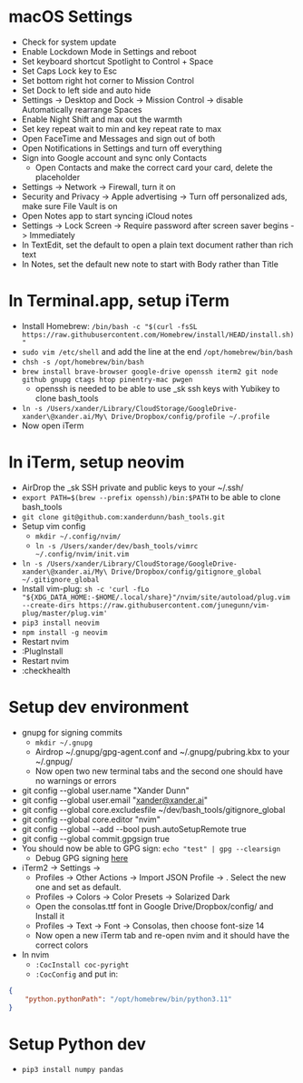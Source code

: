 # macOS Settings
- Check for system update
- Enable Lockdown Mode in Settings and reboot
- Set keyboard shortcut Spotlight to Control + Space
- Set Caps Lock key to Esc
- Set bottom right hot corner to Mission Control
- Set Dock to left side and auto hide
- Settings -> Desktop and Dock -> Mission Control -> disable Automatically rearrange Spaces
- Enable Night Shift and max out the warmth
- Set key repeat wait to min and key repeat rate to max
- Open FaceTime and Messages and sign out of both
- Open Notifications in Settings and turn off everything
- Sign into Google account and sync only Contacts
    - Open Contacts and make the correct card your card, delete the placeholder
- Settings -> Network -> Firewall, turn it on
- Security and Privacy -> Apple advertising -> Turn off personalized ads, make sure File Vault is on
- Open Notes app to start syncing iCloud notes
- Settings -> Lock Screen -> Require password after screen saver begins -> Immediately
- In TextEdit, set the default to open a plain text document rather than rich text
- In Notes, set the default new note to start with Body rather than Title

# In Terminal.app, setup iTerm
- Install Homebrew: `/bin/bash -c "$(curl -fsSL https://raw.githubusercontent.com/Homebrew/install/HEAD/install.sh)"`
- `sudo vim /etc/shell` and add the line at the end `/opt/homebrew/bin/bash`
- `chsh -s /opt/homebrew/bin/bash`
- `brew install brave-browser google-drive openssh iterm2 git node github gnupg ctags htop pinentry-mac pwgen`
    - openssh is needed to be able to use _sk ssh keys with Yubikey to clone bash_tools
- `ln -s /Users/xander/Library/CloudStorage/GoogleDrive-xander\@xander.ai/My\ Drive/Dropbox/config/profile ~/.profile`
- Now open iTerm

# In iTerm, setup neovim
- AirDrop the _sk SSH private and public keys to your ~/.ssh/
- `export PATH=$(brew --prefix openssh)/bin:$PATH` to be able to clone bash_tools
- `git clone git@github.com:xanderdunn/bash_tools.git`
- Setup vim config
    - `mkdir ~/.config/nvim/`
    - `ln -s /Users/xander/dev/bash_tools/vimrc ~/.config/nvim/init.vim`
- `ln -s /Users/xander/Library/CloudStorage/GoogleDrive-xander\@xander.ai/My\ Drive/Dropbox/config/gitignore_global ~/.gitignore_global`
- Install vim-plug: `sh -c 'curl -fLo "${XDG_DATA_HOME:-$HOME/.local/share}"/nvim/site/autoload/plug.vim --create-dirs https://raw.githubusercontent.com/junegunn/vim-plug/master/plug.vim'`
- `pip3 install neovim`
- `npm install -g neovim`
- Restart nvim
- :PlugInstall
- Restart nvim
- :checkhealth

# Setup dev environment
- gnupg for signing commits
    - `mkdir ~/.gnupg`
    - Airdrop ~/.gnupg/gpg-agent.conf and ~/.gnupg/pubring.kbx to your ~/.gnpug/
    - Now open two new terminal tabs and the second one should have no warnings or errors
- git config --global user.name "Xander Dunn"
- git config --global user.email "xander@xander.ai"
- git config --global core.excludesfile ~/dev/bash_tools/gitignore_global
- git config --global core.editor "nvim"
- git config --global --add --bool push.autoSetupRemote true
- git config --global commit.gpgsign true
- You should now be able to GPG sign: `echo "test" | gpg --clearsign`
    - Debug GPG signing [here](https://drive.google.com/drive/u/0/search?q=yubieky)
- iTerm2 -> Settings -> 
    - Profiles -> Other Actions -> Import JSON Profile -> . Select the new one and set as default.
    - Profiles -> Colors -> Color Presets -> Solarized Dark
    - Open the consolas.ttf font in Google Drive/Dropbox/config/ and Install it
    - Profiles -> Text -> Font -> Consolas, then choose font-size 14
    - Now open a new iTerm tab and re-open nvim and it should have the correct colors
- In nvim
    - `:CocInstall coc-pyright`
    - `:CocConfig` and put in:
```json
{
    "python.pythonPath": "/opt/homebrew/bin/python3.11"
}
  ```

# Setup Python dev
- `pip3 install numpy pandas`
